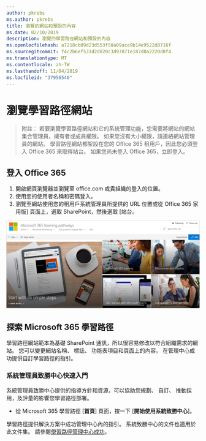 ```yaml
---
author: pkrebs
ms.author: pkrebs
title: 瀏覽的網站和預設的內容
ms.date: 02/10/2019
description: 瀏覽的學習路徑網站和預設的內容
ms.openlocfilehash: a7218cb09d23d553f50a09ace9b14e9522d8716f
ms.sourcegitcommit: f4c2b6ef531d2d820c3d97871e187d0a2220d8f4
ms.translationtype: MT
ms.contentlocale: zh-TW
ms.lasthandoff: 11/04/2019
ms.locfileid: "37956540"
---
```

# <a name="explore-the-learning-pathways-site"></a>瀏覽學習路徑網站

> 附註： 若要瀏覽學習路徑網站和它的系統管理功能，您需要將網站的網站集合管理員，擁有者或成員權限。 如果您沒有大小權限，請連絡網站管理員的網站。 學習路徑網站都架設在您的 Office 365 租用戶，因此您必須登入 Office 365 來取得站台。 如果您尚未登入 Office 365，立即登入。 

## <a name="sign-in-to-office-365"></a>登入 Office 365 

1.  開啟網頁瀏覽器並瀏覽至 office.com 或貴組織的登入的位置。 
2.  使用您的使用者名稱和密碼登入。
3.  瀏覽至網站使用您的租用戶系統管理員所提供的 URL 位置或從 Office 365 家用版] 頁面上，選取 SharePoint，然後選取 [站台。 

![cg exploresite.png](media/cg-introducing.png)

## <a name="explore-microsoft-365-learning-pathways"></a>探索 Microsoft 365 學習路徑

學習路徑網站範本為基礎 SharePoint 通訊，所以很容易修改以符合組織需求的網站。 您可以變更網站名稱、 標誌、 功能表項目和頁面上的內容。 在管理中心成功提供自訂學習路徑的指引。 

### <a name="get-started-with-the-admin-success-center"></a>系統管理員致勝中心快速入門

系統管理員致勝中心提供的指導方針和資源，可以協助您規劃、 自訂、 推動採用，及評量的影響您學習路徑部署。 

- 從 Microsoft 365 學習路徑 [**首頁**] 頁面，按一下 [**開始使用系統致勝中心**]。

學習路徑提供解決方案中成功管理中心內的指引。 系統致勝中心的文件也適用於此文件集。 請參閱[學習路徑管理中心成功](custom_successcenter.md)。